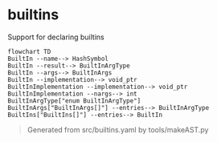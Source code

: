 # builtins

Support for declaring builtins

```mermaid
flowchart TD
BuiltIn --name--> HashSymbol
BuiltIn --result--> BuiltInArgType
BuiltIn --args--> BuiltInArgs
BuiltIn --implementation--> void_ptr
BuiltInImplementation --implementation--> void_ptr
BuiltInImplementation --nargs--> int
BuiltInArgType["enum BuiltInArgType"]
BuiltInArgs["BuiltInArgs[]"] --entries--> BuiltInArgType
BuiltIns["BuiltIns[]"] --entries--> BuiltIn
```

> Generated from src/builtins.yaml by tools/makeAST.py
